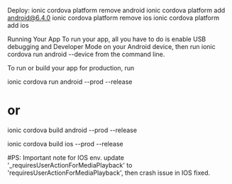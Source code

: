 Deploy: 
ionic cordova platform remove android
ionic cordova platform add android@6.4.0
ionic cordova platform remove ios
ionic cordova platform add ios 





Running Your App
To run your app, all you have to do is enable USB debugging and Developer Mode on your Android device, then run ionic cordova run android --device from the command line.

To run or build your app for production, run

ionic cordova run android --prod --release
# or
ionic cordova build android --prod --release



ionic cordova build ios --prod --release


#PS: Important note for IOS env.
update '_requiresUserActionForMediaPlayback' to 'requiresUserActionForMediaPlayback', then crash issue in IOS fixed.